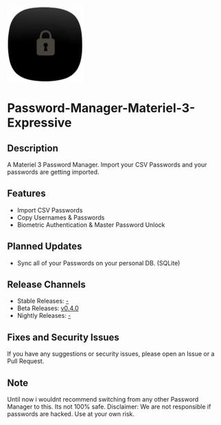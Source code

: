 ![App Icon](https://github.com/CodeSpire-Solutions/Password-Manager-Materiel-3-Expressive/blob/main/fastlane/metadata/android/en-US/images/icon.png)

# Password-Manager-Materiel-3-Expressive
## Description
A Materiel 3 Password Manager. Import your CSV Passwords and your passwords are getting imported.

## Features
- Import CSV Passwords
- Copy Usernames & Passwords
- Biometric Authentication & Master Password Unlock

## Planned Updates
- Sync all of your Passwords on your personal DB. (SQLite)

## Release Channels
- Stable Releases: [-](#)
- Beta Releases: [v0.4.0](https://github.com/CodeSpire-Solutions/Password-Manager-Materiel-3-Expressive/releases/tag/0.4.0)
- Nightly Releases: [-](#)

## Fixes and Security Issues
If you have any suggestions or security issues, please open an Issue or a Pull Request.

## Note
Until now i wouldnt recommend switching from any other Password Manager to this. Its not 100% safe. Disclaimer: We are not responsible if passwords are hacked. Use at your own risk.
